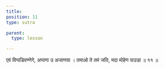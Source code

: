 ```yaml
---
title: 
position: 11
type: sutra

parent:
  type: lesson

---
```


एवं विप्पडिवण्णेगे, अप्पणा उ अजाणया । 
तमाओ ते तमं जति, मदा मोहेण पाउडा ॥ ११ ॥ 